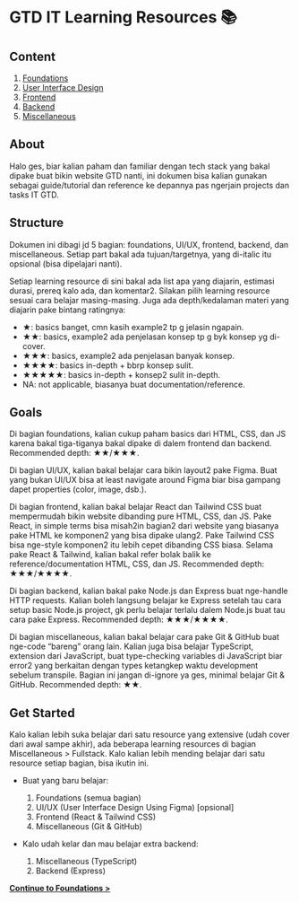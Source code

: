 # GTD IT Learning Resources :books:

## Content

1. [Foundations](foundations/README.md)
2. [User Interface Design](ux-ui/README.md)
3. [Frontend](frontend/README.md)
4. [Backend](backend/README.md)
5. [Miscellaneous](miscellaneous/README.md)

## About

Halo ges, biar kalian paham dan familiar dengan tech stack yang bakal dipake buat bikin website GTD nanti, ini dokumen bisa kalian gunakan sebagai guide/tutorial dan reference ke depannya pas ngerjain projects dan tasks IT GTD.

## Structure

Dokumen ini dibagi jd 5 bagian: foundations, UI/UX, frontend, backend, dan miscellaneous. Setiap part bakal ada tujuan/targetnya, yang di-italic itu opsional (bisa dipelajari nanti).

Setiap learning resource di sini bakal ada list apa yang diajarin, estimasi durasi, prereq kalo ada, dan komentar2. Silakan pilih learning resource sesuai cara belajar masing-masing. Juga ada depth/kedalaman materi yang diajarin pake bintang ratingnya:

- ★: basics banget, cmn kasih example2 tp g jelasin ngapain.
- ★★: basics, example2 ada penjelasan konsep tp g byk konsep yg di-cover.
- ★★★: basics, example2 ada penjelasan banyak konsep.
- ★★★★: basics in-depth + bbrp konsep sulit.
- ★★★★★: basics in-depth + konsep2 sulit in-depth.
- NA: not applicable, biasanya buat documentation/reference.

## Goals

Di bagian foundations, kalian cukup paham basics dari HTML, CSS, dan JS karena bakal tiga-tiganya bakal dipake di dalem frontend dan backend. Recommended depth: ★★/★★★.

Di bagian UI/UX, kalian bakal belajar cara bikin layout2 pake Figma. Buat yang bukan UI/UX bisa at least navigate around Figma biar bisa gampang dapet properties (color, image, dsb.).

Di bagian frontend, kalian bakal belajar React dan Tailwind CSS buat mempermudah bikin website dibanding pure HTML, CSS, dan JS. Pake React, in simple terms bisa misah2in bagian2 dari website yang biasanya pake HTML ke komponen2 yang bisa dipake ulang2. Pake Tailwind CSS bisa nge-style komponen2 itu lebih cepet dibanding CSS biasa. Selama pake React & Tailwind, kalian bakal refer bolak balik ke reference/documentation HTML, CSS, dan JS. Recommended depth: ★★★/★★★★.

Di bagian backend, kalian bakal pake Node.js dan Express buat nge-handle HTTP requests. Kalian boleh langsung belajar ke Express setelah tau cara setup basic Node.js project, gk perlu belajar terlalu dalem Node.js buat tau cara pake Express. Recommended depth: ★★★/★★★★.

Di bagian miscellaneous, kalian bakal belajar cara pake Git & GitHub buat nge-code “bareng” orang lain. Kalian juga bisa belajar TypeScript, extension dari JavaScript, buat type-checking variables di JavaScript biar error2 yang berkaitan dengan types ketangkep waktu development sebelum transpile. Bagian ini jangan di-ignore ya ges, minimal belajar Git & GitHub. Recommended depth: ★★.

## Get Started

Kalo kalian lebih suka belajar dari satu resource yang extensive (udah cover dari awal sampe akhir), ada beberapa learning resources di bagian Miscellaneous > Fullstack. Kalo kalian lebih mending belajar dari satu resource setiap bagian, bisa ikutin ini.

- Buat yang baru belajar:

  1. Foundations (semua bagian)
  2. UI/UX (User Interface Design Using Figma) \[opsional\]
  3. Frontend (React & Tailwind CSS)
  4. Miscellaneous (Git & GitHub)

- Kalo udah kelar dan mau belajar extra backend:
  1. Miscellaneous (TypeScript)
  2. Backend (Express)

**[Continue to Foundations >](foundations/README.md)**
